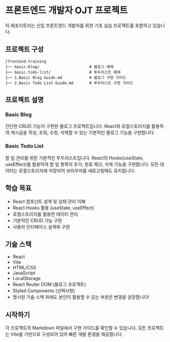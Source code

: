 # 프론트엔드 개발자 OJT 프로젝트

이 레포지토리는 신입 프론트엔드 개발자를 위한 기초 실습 프로젝트를 포함하고 있습니다.

## 프로젝트 구성

```
/frontend-training
├── basic-blog/                      # 블로그 예제
├── basic-todo-list/                 # 투두리스트 예제
├── 1.Basic Blog Guide.md            # 블로그 구현 가이드
├── 2.Basic Todo List Guide.md       # 투두리스트 구현 가이드
```

## 프로젝트 설명

### Basic Blog

간단한 CRUD 기능이 구현된 블로그 프로젝트입니다. React와 로컬스토리지를 활용하여 게시글을 작성, 조회, 수정, 삭제할 수 있는 기본적인 블로그 기능을 구현합니다.

### Basic Todo List

할 일 관리를 위한 기본적인 투두리스트입니다. React의 Hooks(useState, useEffect)를 활용하여 할 일 항목의 추가, 완료 체크, 삭제 기능을 구현합니다. 모든 데이터는 로컬스토리지에 저장되어 브라우저를 새로고침해도 유지됩니다.

## 학습 목표

- React 컴포넌트 설계 및 상태 관리 이해
- React Hooks 활용 (useState, useEffect)
- 로컬스토리지를 활용한 데이터 관리
- 기본적인 CRUD 기능 구현
- 사용자 인터페이스 설계와 구현

## 기술 스택

- React
- Vite
- HTML/CSS
- JavaScript
- LocalStorage
- React Router DOM (블로그 프로젝트)
- Styled Components (선택사항)
- 명시된 기술 스택 외에도 본인이 활용할 수 있는 부분은 변경을 권장합니다!

## 시작하기

각 프로젝트의 Markdown 파일에서 구현 가이드를 확인할 수 있습니다. 모든 프로젝트는 Vite를 기반으로 구성되어 있어 빠른 개발 환경을 제공합니다.
